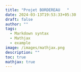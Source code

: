 ```yaml
---
title: "Projet BORDEREAU   "
date: 2024-03-13T19:53:33+05:30
draft: false
author: ""
tags:
  - Markdown syntax
  - Mathjax
  - example
image: /images/mathjax.png
description: ""
toc: true
mathjax: true
---
```

